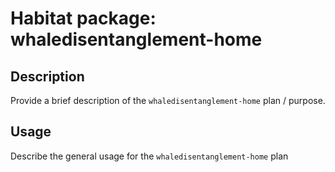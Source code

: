 # Habitat package: whaledisentanglement-home

## Description

Provide a brief description of the `whaledisentanglement-home` plan / purpose.

## Usage

Describe the general usage for the `whaledisentanglement-home` plan
